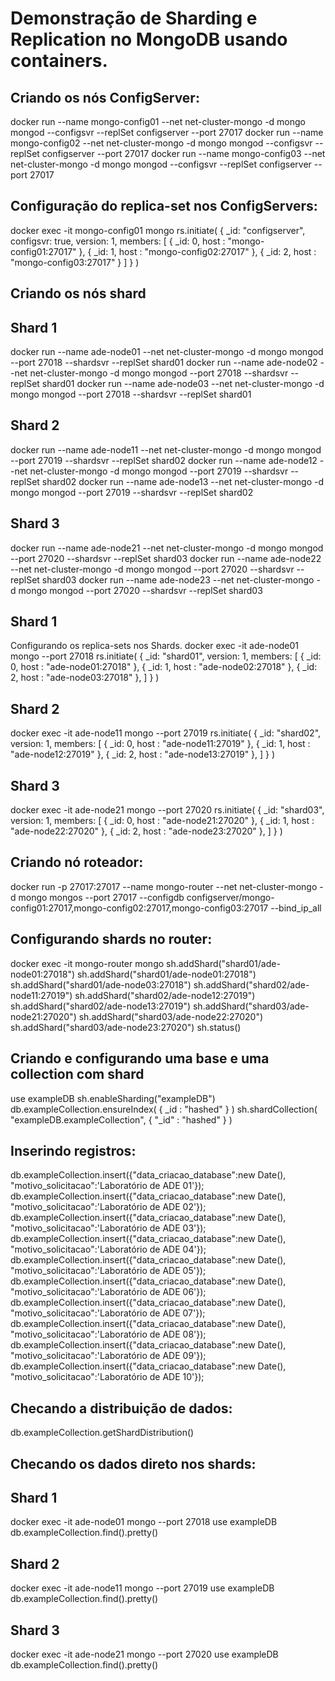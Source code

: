 # Demonstração de Sharding e Replication no MongoDB usando containers.
## Criando os nós ConfigServer:
docker run --name mongo-config01 --net net-cluster-mongo -d mongo mongod --configsvr --replSet configserver --port 27017
docker run --name mongo-config02 --net net-cluster-mongo -d mongo mongod --configsvr --replSet configserver --port 27017
docker run --name mongo-config03 --net net-cluster-mongo -d mongo mongod --configsvr --replSet configserver --port 27017

## Configuração do replica-set nos ConfigServers:
docker exec -it mongo-config01 mongo
rs.initiate(
   {
      _id: "configserver",
      configsvr: true,
      version: 1,
      members: [
         { _id: 0, host : "mongo-config01:27017" },
         { _id: 1, host : "mongo-config02:27017" },
         { _id: 2, host : "mongo-config03:27017" }
      ]
   }
)


## Criando os nós shard

## Shard 1
docker run --name ade-node01 --net net-cluster-mongo -d mongo mongod --port 27018 --shardsvr --replSet shard01
docker run --name ade-node02 --net net-cluster-mongo -d mongo mongod --port 27018 --shardsvr --replSet shard01
docker run --name ade-node03 --net net-cluster-mongo -d mongo mongod --port 27018 --shardsvr --replSet shard01

## Shard 2
docker run --name ade-node11 --net net-cluster-mongo -d mongo mongod --port 27019 --shardsvr --replSet shard02
docker run --name ade-node12 --net net-cluster-mongo -d mongo mongod --port 27019 --shardsvr --replSet shard02
docker run --name ade-node13 --net net-cluster-mongo -d mongo mongod --port 27019 --shardsvr --replSet shard02

## Shard 3
docker run --name ade-node21 --net net-cluster-mongo -d mongo mongod --port 27020 --shardsvr --replSet shard03
docker run --name ade-node22 --net net-cluster-mongo -d mongo mongod --port 27020 --shardsvr --replSet shard03
docker run --name ade-node23 --net net-cluster-mongo -d mongo mongod --port 27020 --shardsvr --replSet shard03

## Shard 1
Configurando os replica-sets nos Shards.
docker exec -it ade-node01 mongo --port 27018
rs.initiate(
   {
      _id: "shard01",
      version: 1,
      members: [
         { _id: 0, host : "ade-node01:27018" },
         { _id: 1, host : "ade-node02:27018" },
         { _id: 2, host : "ade-node03:27018" },
      ]
   }
)


## Shard 2
docker exec -it ade-node11 mongo --port 27019
rs.initiate(
   {
      _id: "shard02",
      version: 1,
      members: [
         { _id: 0, host : "ade-node11:27019" },
         { _id: 1, host : "ade-node12:27019" },
         { _id: 2, host : "ade-node13:27019" },
      ]
   }
)


## Shard 3
docker exec -it ade-node21 mongo --port 27020
rs.initiate(
   {
      _id: "shard03",
      version: 1,
      members: [
         { _id: 0, host : "ade-node21:27020" },
         { _id: 1, host : "ade-node22:27020" },
         { _id: 2, host : "ade-node23:27020" },
      ]
   }
)


## Criando nó roteador:
docker run -p 27017:27017 --name mongo-router --net net-cluster-mongo -d mongo mongos --port 27017 --configdb configserver/mongo-config01:27017,mongo-config02:27017,mongo-config03:27017 --bind_ip_all

## Configurando shards no router:
docker exec -it mongo-router mongo
sh.addShard("shard01/ade-node01:27018")
sh.addShard("shard01/ade-node01:27018") 
sh.addShard("shard01/ade-node03:27018") 
sh.addShard("shard02/ade-node11:27019")
sh.addShard("shard02/ade-node12:27019")
sh.addShard("shard02/ade-node13:27019") 
sh.addShard("shard03/ade-node21:27020")
sh.addShard("shard03/ade-node22:27020")
sh.addShard("shard03/ade-node23:27020")
sh.status()


## Criando e configurando uma base e uma collection com shard
use exampleDB
sh.enableSharding("exampleDB")
db.exampleCollection.ensureIndex( { _id : "hashed" } )
sh.shardCollection( "exampleDB.exampleCollection", { "_id" : "hashed" } )

## Inserindo registros:
db.exampleCollection.insert({"data_criacao_database":new Date(), "motivo_solicitacao":'Laboratório de ADE 01'});
db.exampleCollection.insert({"data_criacao_database":new Date(), "motivo_solicitacao":'Laboratório de ADE 02'});
db.exampleCollection.insert({"data_criacao_database":new Date(), "motivo_solicitacao":'Laboratório de ADE 03'});
db.exampleCollection.insert({"data_criacao_database":new Date(), "motivo_solicitacao":'Laboratório de ADE 04'});
db.exampleCollection.insert({"data_criacao_database":new Date(), "motivo_solicitacao":'Laboratório de ADE 05'});
db.exampleCollection.insert({"data_criacao_database":new Date(), "motivo_solicitacao":'Laboratório de ADE 06'});
db.exampleCollection.insert({"data_criacao_database":new Date(), "motivo_solicitacao":'Laboratório de ADE 07'});
db.exampleCollection.insert({"data_criacao_database":new Date(), "motivo_solicitacao":'Laboratório de ADE 08'});
db.exampleCollection.insert({"data_criacao_database":new Date(), "motivo_solicitacao":'Laboratório de ADE 09'});
db.exampleCollection.insert({"data_criacao_database":new Date(), "motivo_solicitacao":'Laboratório de ADE 10'});

## Checando a distribuição de dados:
db.exampleCollection.getShardDistribution()

## Checando os dados direto nos shards:

## Shard 1
docker exec -it ade-node01 mongo --port 27018
use exampleDB
db.exampleCollection.find().pretty()

## Shard 2 
docker exec -it ade-node11 mongo --port 27019
use exampleDB
db.exampleCollection.find().pretty()

## Shard 3
docker exec -it ade-node21 mongo --port 27020
use exampleDB
db.exampleCollection.find().pretty()
